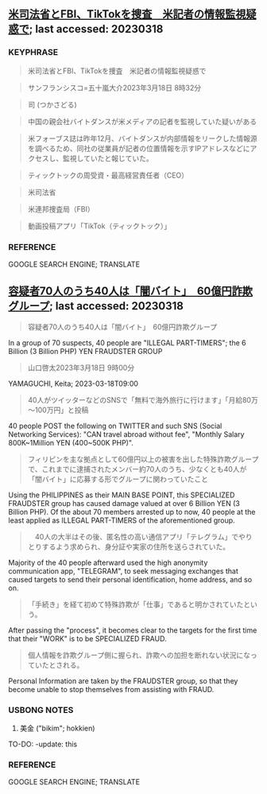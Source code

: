 
## [米司法省とFBI、TikTokを捜査　米記者の情報監視疑惑で](https://www.asahi.com/articles/ASR3L2QMWR3LUHBI00J.html?iref=comtop_Topnews2_01); last accessed: 20230318

### KEYPHRASE

> 米司法省とFBI、TikTokを捜査　米記者の情報監視疑惑で

> サンフランシスコ=五十嵐大介2023年3月18日 8時32分

> 司 (つかさどる)

> 中国の親会社バイトダンスが米メディアの記者を監視していた疑いがある

> 米フォーブス誌は昨年12月、バイトダンスが内部情報をリークした情報源を調べるため、同社の従業員が記者の位置情報を示すIPアドレスなどにアクセスし、監視していたと報じていた。

> ティックトックの周受資・最高経営責任者（CEO）

> 米司法省

> 米連邦捜査局（FBI）

> 動画投稿アプリ「TikTok（ティックトック）」

### REFERENCE

GOOGLE SEARCH ENGINE; TRANSLATE


## [容疑者70人のうち40人は「闇バイト」　60億円詐欺グループ](https://www.asahi.com/articles/ASR3K6DG3R3JUTIL02S.html?iref=comtop_7_05); last accessed: 20230318

> 容疑者70人のうち40人は「闇バイト」　60億円詐欺グループ

In a group of 70 suspects, 40 people are "ILLEGAL PART-TIMERS"; the 6 Billion (3 Billion PHP) YEN FRAUDSTER GROUP


> 山口啓太2023年3月18日 9時00分

YAMAGUCHI, Keita; 2023-03-18T09:00

> 40人がツイッターなどのSNSで「無料で海外旅行に行けます」「月給80万～100万円」と投稿

40 people POST the following on TWITTER and such SNS (Social Networking Services): "CAN travel abroad without fee", "Monthly Salary 800K\~1Million YEN (400~500K PHP)".

> フィリピンを主な拠点として60億円以上の被害を出した特殊詐欺グループで、これまでに逮捕されたメンバー約70人のうち、少なくとも40人が「闇バイト」に応募する形でグループに関わっていたこと

Using the PHILIPPINES as their MAIN BASE POINT, this SPECIALIZED FRAUDSTER group has caused damage valued at over 6 Billion YEN (3 Billion PHP). Of the about 70 members arrested up to now, 40 people at the least applied as ILLEGAL PART-TIMERS of the aforementioned group.

>　40人の大半はその後、匿名性の高い通信アプリ「テレグラム」でやりとりするよう求められ、身分証や実家の住所を送らされていた。

Majority of the 40 people afterward used the high anonymity communication app, "TELEGRAM", to seek messaging exchanges that caused targets to send their personal identification, home address, and so on. 

> 「手続き」を経て初めて特殊詐欺が「仕事」であると明かされていたという。

After passing the "process", it becomes clear to the targets for the first time that their "WORK" is to be SPECIALIZED FRAUD.

> 個人情報を詐欺グループ側に握られ、詐欺への加担を断れない状況になっていたとされる。

Personal Information are taken by the FRAUDSTER group, so that they become unable to stop themselves from assisting with FRAUD.

### USBONG NOTES

1) 美金 ("bikim"; hokkien)

TO-DO: -update: this

### REFERENCE

GOOGLE SEARCH ENGINE; TRANSLATE

